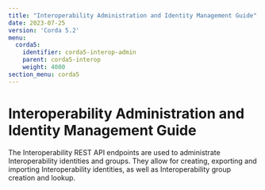 ```yaml
---
title: "Interoperability Administration and Identity Management Guide"
date: 2023-07-25
version: 'Corda 5.2'
menu:
  corda5:
    identifier: corda5-interop-admin
    parent: corda5-interop
    weight: 4000
section_menu: corda5
---
```


# Interoperability Administration and Identity Management Guide

The Interoperability REST API endpoints are used to administrate Interoperability identities and groups. They allow for creating,
exporting and importing Interoperability identities, as well as Interoperability group creation and lookup.
